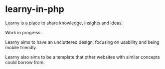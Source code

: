# learny-in-php
Learny is a place to share knowledge, insights and ideas.

Work in progress.

Learny aims to have an uncluttered design, focusing on usability and being mobile friendly.

Learny also aims to be a template that other websites with similar concepts could borrow from.

